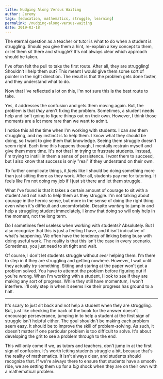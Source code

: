 ```yaml
---
title: Nudging Along Versus Waiting
author: Jeremy
tags: [education, mathematics, struggle, learning]
permalink: /nudging-along-versus-waiting
date: 2019-03-18
---
```


The eternal question as a teacher or tutor is what to do when a student is struggling. Should you give them a hint, re-explain a key concept to them, or let them sit there and struggle? It's not always clear which approach should be taken.

I've often felt the pull to take the first route. After all, they are struggling! Shouldn't I help them out? This meant I would give them some sort of pointer in the right direction. The result is that the problem gets done faster, and they understand what to do.

Now that I've reflected a lot on this, I'm not sure this is the best route to take.

Yes, it addresses the confusion and gets them moving again. But, the problem is that *they* aren't fixing the problem. Sometimes, a student needs help and isn't going to figure things out on their own. However, I think those moments are a lot more rare than we want to admit.

I notice this all the time when I'm working with students. I can *see* them struggling, and my instinct is to help them. I know what they should be doing, so I want to give them that knowledge. Seeing them struggle doesn't seem right. Each time this happens though, I mentally restrain myself and give them more time. It's not that I'm trying to frustrate students. Instead, I'm trying to instill in them a sense of persistence. I *want* them to succeed, but I also know that success is only "real" if they understand on their own.

To further complicate things, it *feels* like I should be doing something more than just sitting there as they work. After all, students pay me for tutoring. It feels like I'm not doing my job if I just sit there and let them struggle.

What I've found is that it takes a certain amount of courage to sit with a student and not rush to help them as they struggle. I'm not talking about courage in the heroic sense, but more in the sense of doing the right thing even when it's difficult and uncomfortable. Despite *wanting* to jump in and help a struggling student immediately, I know that doing so will only help in the moment, not the long term.

Do I sometimes feel useless when working with students? Absolutely. But I also recognize that this is just a feeling I have, and it isn't indicative of what's happening. We often have the tendency of linking being busy with doing useful work. The reality is that this isn't the case in every scenario. Sometimes, you just need to sit tight and wait.

Of course, I don't let students struggle without *ever* helping them. I'm there to step in if they are struggling and getting nowhere. However, I wait until they actually *try* something. Sitting and staring at the paper won't get a problem solved. You have to attempt the problem before figuring out if you're wrong. When I'm working with a student, I look to see if they are making any sort of progress. While they still have momentum, I won't interfere. I'll only step in when it seems like their progress has ground to a halt.

---

It's scary to just sit back and not help a student when they are struggling. But, just like checking the back of the book for the answer doesn't encourage perseverance, jumping in to help a student at the first sign of struggle isn't helpful either. The goal shouldn't be making each problem seem easy. It should be to improve the skill of problem-solving. As such, it doesn't matter if one particular problem is too difficult to solve. It's about developing the grit to see a problem through to the end.

This will only come if we, as tutors and teachers, don't jump in at the first sign of confusion. It's worth letting students struggle a bit, because that's the reality of mathematics. It isn't always clear, and students should recognize that. If we're always there to ensure that students have a smooth ride, we are setting them up for a *big* shock when they are on their own with a mathematical problem.